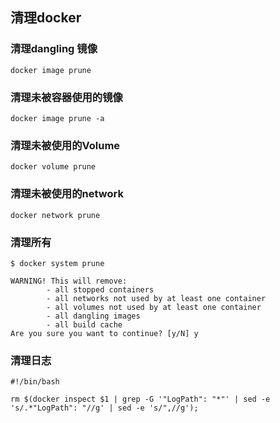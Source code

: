 ## 清理docker



### 清理dangling 镜像

`docker image prune`



### 清理未被容器使用的镜像

```
docker image prune -a
```





### 清理未被使用的Volume

```
docker volume prune
```



### 清理未被使用的network

```
docker network prune
```





### 清理所有

```
$ docker system prune

WARNING! This will remove:
        - all stopped containers
        - all networks not used by at least one container
        - all volumes not used by at least one container
        - all dangling images
        - all build cache
Are you sure you want to continue? [y/N] y
```





### 清理日志



```
#!/bin/bash

rm $(docker inspect $1 | grep -G '"LogPath": "*"' | sed -e 's/.*"LogPath": "//g' | sed -e 's/",//g');
```